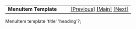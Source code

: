 <table width="100%" data-border="0" data-cellspacing="0"
data-cellpadding="3" data-bgcolor="#C0C0C0">
<colgroup>
<col style="width: 50%" />
<col style="width: 50%" />
</colgroup>
<tbody>
<tr>
<td style="text-align: left;"><strong>MenuItem Template<br />
</strong></td>
<td style="text-align: right;"><a href="hinttemplate.htm">[Previous]</a>
<a href="generalintroduction.htm">[Main]</a> <a
href="menulongtopicitemtemplate.htm">[Next]</a></td>
</tr>
</tbody>
</table>

  
MenuItem template 'title' 'heading'?;   
  
